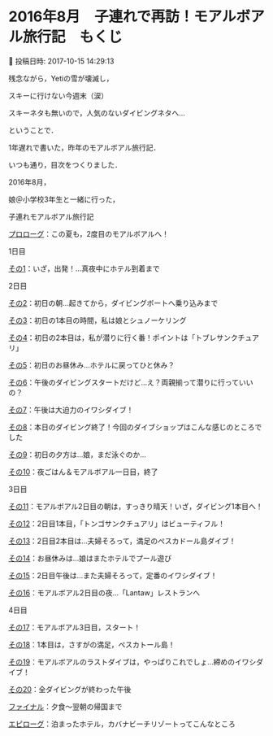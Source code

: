 # 2016年8月　子連れで再訪！モアルボアル旅行記　もくじ

📅 投稿日時: 2017-10-15 14:29:13

残念ながら，Yetiの雪が壊滅し，


スキーに行けない今週末（涙）


スキーネタも無いので，人気のないダイビングネタへ…





ということで．


1年遅れで書いた，昨年のモアルボアル旅行記．


いつも通り，目次をつくりました．





2016年8月，


娘＠小学校3年生と一緒に行った，


子連れモアルボアル旅行記





[プロローグ](e312b1406f211169f9dd31fd587373e29.md)：この夏も，2度目のモアルボアルへ！





1日目


[その1](e70141642c910936481b160a68229d900.md)：いざ，出発！…真夜中にホテル到着まで





2日目


[その2](e16a0eb602acfd3a02cddf77781c76938.md)：初日の朝…起きてから，ダイビングボートへ乗り込みまで


[その3](eab7ecb75edd15a8314b08bad80173cfb.md)：初日の1本目の時間，私は娘とシュノーケリング


[その4](ee11100aad8ac730615ffb9b22dfd2fcd.md)：初日の2本目は，私が潜りに行く番！ポイントは「トブレサンクチュアリ」


[その5](ef9413029782ca0bd269ac227f93eb5cd.md)：初日のお昼休み…ホテルに戻ってひと休み？


[その6](e6ee97012af3b3e741541886fcd7414cc.md)：午後のダイビングスタートだけど…え？両親揃って潜りに行っていいの？


[その7](ee20d42b13278c8f3927531323a0c1c87.md)：午後は大迫力のイワシダイブ！


[その8](e96c195e49b293313f1504acf07418132.md)：本日のダイビング終了！今回のダイブショップはこんな感じのところでした


[その9](ee060ba1cd10f1b24b09f546130f6145e.md)：初日の夕方は…娘，まだ泳ぐのか…


[その10](eceff11d3352e424ccbc4ceef9c097c45.md)：夜ごはん＆モアルボアル一日目，終了





3日目


[その11](e4405f34ddb70b91fa5218806cb6c080b.md)：モアルボアル2日目の朝は，すっきり晴天！いざ，ダイビング1本目へ！


[その12](ef77833bb1ff8d8234644faef2a55c4ff.md)：2日目1本目，「トンゴサンクチュアリ」はビューティフル！


[その13](e77896fd351fa66ffae90b3858a2cc017.md)：2日目2本目は…夫婦そろって，満足のぺスカドール島ダイブ！


[その14](e6ea7859ec4b3fe98d1e9d213f855a479.md)：お昼休みは…娘はまたホテルでプール遊び


[その15](ead0111aa2db833bbe6c7db14b6f06cf5.md)：2日目午後は…また夫婦そろって，定番のイワシダイブ！


[その16](ebbb3872cdfb193ded60f65fc93d98d73.md)：モアルボアル2日目の夜…「Lantaw」レストランへ





4日目


[その17](eb39ae9a9b3b68a9aaf22417110c95793.md)：モアルボアル3日目，スタート！


[その18](ef39795bed9c7158a6af1a2ae38d9cec3.md)：1本目は，さすがの満足，ペスカトール島！


[その19](e02234d4ab1f389923964ee3d25795b11.md)：モアルボアルのラストダイブは，やっぱりこれでしょ…締めのイワシダイブ！


[その20](e3bd1bb582617cc159c13b68c7870fcf7.md)：全ダイビングが終わった午後


[ファイナル](ef6a78da70af657588efefddc7753b735.md)：夕食～翌朝の帰国まで





[エピローグ](e2ef4ed35eb2e7f60590c5f8c6e743f97.md)：泊まったホテル，カバナビーチリゾートってこんなところ
